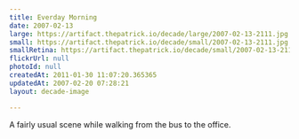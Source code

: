 ```yaml
---
title: Everday Morning
date: 2007-02-13
large: https://artifact.thepatrick.io/decade/large/2007-02-13-2111.jpg
small: https://artifact.thepatrick.io/decade/small/2007-02-13-2111.jpg
smallRetina: https://artifact.thepatrick.io/decade/small/2007-02-13-2111@2x.jpg
flickrUrl: null
photoId: null
createdAt: 2011-01-30 11:07:20.365365
updatedAt: 2007-02-20 07:28:21
layout: decade-image

---
```

A fairly usual scene while walking from the bus to the office.
